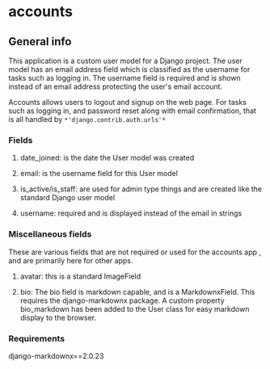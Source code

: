 # accounts

## General info

This application is a custom user model for a Django project. The user model
has an email address field which is classified as the username for tasks such
as logging in. The username field is required and is shown instead of an email
address protecting the user's email account.

Accounts allows users to logout and signup on the web page. For tasks such as
logging in, and password reset along with email confirmation, that is all
handled by `*'django.contrib.auth.urls'*`

### Fields

1) date_joined: is the date the User model was created

2) email: is the username field for this User model

3) is_active/is_staff: are used for admin type things and are created
like the standard Django user model

4) username: required and is displayed instead of the email in strings

### Miscellaneous fields

These are various fields that are not required or used for the accounts app
, and are primarily here for other apps.

1) avatar: this is a standard ImageField

2) bio: The bio field is markdown capable, and is a MarkdownxField. This 
requires the django-markdownx package. A custom property bio_markdown has been
added to the User class for easy markdown display to the browser.

### Requirements

django-markdownx==2.0.23
